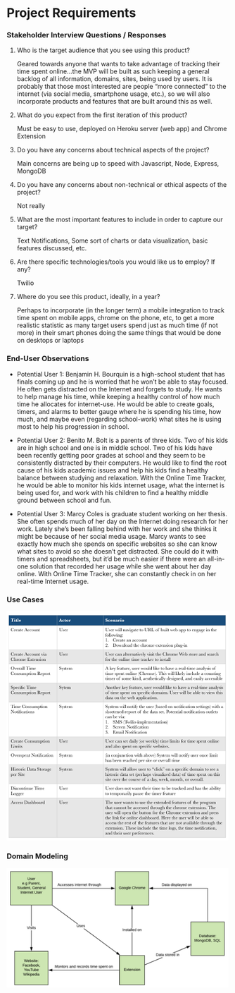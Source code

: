 # Project Requirements

### Stakeholder Interview Questions / Responses
1. Who is the target audience that you see using this product?

   Geared towards anyone that wants to take advantage of tracking their time spent online…the MVP will be built as such keeping a general backlog of all information, domains, sites, being used by users. It is probably that those most interested are people “more connected” to the internet (via social media, smartphone usage, etc.), so we will also incorporate products and features that are built around this as well.  
2. What do you expect from the first iteration of this product?  

   Must be easy to use, deployed on Heroku server (web app) and Chrome Extension
3. Do you have any concerns about technical aspects of the project?

   Main concerns are being up to speed with Javascript, Node, Express, MongoDB
4. Do you have any concerns about non-technical or ethical aspects of the project?

   Not really
5. What are the most important features to include in order to capture our target?

   Text Notifications, Some sort of charts or data visualization, basic features discussed, etc.
6. Are there specific technologies/tools you would like us to employ? If any?

   Twilio
7. Where do you see this product, ideally, in a year?

   Perhaps to incorporate (in the longer term) a mobile integration to track time spent on mobile apps, chrome on the phone, etc, to get a more realistic statistic as many target users spend just as much time (if not more) in their smart phones doing the same things that would be done on desktops or laptops  

### End-User Observations
* Potential User 1:
   Benjamin H. Bourquin is a high-school student that has finals coming up and he is worried that he won’t be able to stay focused. He often gets distracted on the Internet and forgets to study. He wants to help manage his time, while keeping a healthy control of how much time he allocates for internet-use. He would be able to create goals, timers, and alarms to better gauge where he is spending his time, how much, and maybe even (regarding school-work) what sites he is using most to help his progression in school.

* Potential User 2:
   Benito M. Bolt is a parents of three kids. Two of his kids are in high school and one is in middle school. Two of his kids have been recently getting poor grades at school and they seem to be consistently distracted by their computers. He would like to find the root cause of his kids academic issues and help his kids find a healthy balance between studying and relaxation. With the Online Time Tracker, he would be able to monitor his kids internet usage, what the internet is being used for, and work with his children to find a healthy middle ground between school and fun.

* Potential User 3:
   Marcy Coles is graduate student working on her thesis. She often spends much of her day on the Internet doing research for her work. Lately she’s been falling behind with her work and she thinks it might be because of her social media usage. Marcy wants to see exactly how much she spends on specific websites so she can know what sites to avoid so she doesn’t get distracted. She could do it with timers and spreadsheets, but it’d be much easier if there were an all-in-one solution that recorded her usage while she went about her day online. With Online Time Tracker, she can constantly check in on her real-time Internet usage.

### Use Cases

![Use Cases](content/usecases.png)

### Domain Modeling
![Domain Modeling](content/domainmodeling.png)
